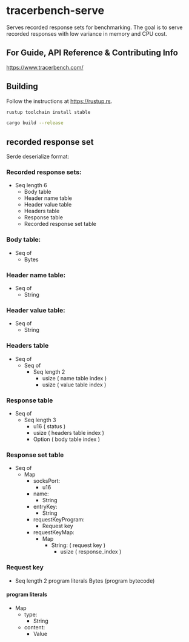 # tracerbench-serve

Serves recorded response sets for benchmarking. The goal is to serve recorded responses with low variance in memory and CPU cost.

## For Guide, API Reference & Contributing Info

https://www.tracerbench.com/

## Building

Follow the instructions at https://rustup.rs.

```sh
rustup toolchain install stable
```

```sh
cargo build --release
```

## recorded response set

Serde deserialize format:

### Recorded response sets:

- Seq length 6
  - Body table
  - Header name table
  - Header value table
  - Headers table
  - Response table
  - Recorded response set table

### Body table:

- Seq of
  - Bytes

### Header name table:

- Seq of
  - String

### Header value table:

- Seq of
  - String

### Headers table

- Seq of
  - Seq of
    - Seq length 2
      - usize ( name table index )
      - usize ( value table index )

### Response table

- Seq of
  - Seq length 3
    - u16 ( status )
    - usize ( headers table index )
    - Option<usize> ( body table index )

### Response set table

- Seq of
  - Map
    - socksPort:
      - u16
    - name:
      - String
    - entryKey:
      - String
    - requestKeyProgram:
      - Request key
    - requestKeyMap:
      - Map
        - String: ( request key )
          - usize ( response_index )

### Request key

- Seq length 2
  program literals
  Bytes (program bytecode)

#### program literals

- Map
  - type:
    - String
  - content:
    - Value
